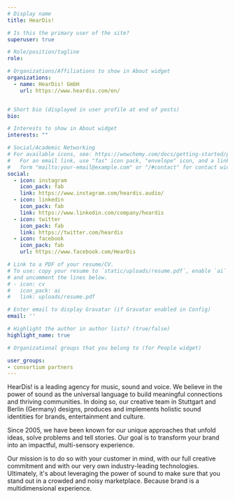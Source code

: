 ```yaml
---
# Display name
title: HearDis!

# Is this the primary user of the site?
superuser: true

# Role/position/tagline
role: 

# Organizations/Affiliations to show in About widget
organizations:
  - name: HearDis! GmbH
    url: https://www.heardis.com/en/


# Short bio (displayed in user profile at end of posts)
bio: 

# Interests to show in About widget
interests: ""

# Social/Academic Networking
# For available icons, see: https://wowchemy.com/docs/getting-started/page-builder/#icons
#   For an email link, use "fas" icon pack, "envelope" icon, and a link in the
#   form "mailto:your-email@example.com" or "/#contact" for contact widget.
social:
  - icon: instagram
    icon_pack: fab
    link: https://www.instagram.com/heardis.audio/
  - icon: linkedin
    icon_pack: fab
    link: https://www.linkedin.com/company/heardis
  - icon: twitter
    icon_pack: fab
    link: https://twitter.com/heardis
  - icon: facebook
    icon_pack: fab
    url: https://www.facebook.com/HearDis

# Link to a PDF of your resume/CV.
# To use: copy your resume to `static/uploads/resume.pdf`, enable `ai` icons in `params.toml`,
# and uncomment the lines below.
# - icon: cv
#   icon_pack: ai
#   link: uploads/resume.pdf

# Enter email to display Gravatar (if Gravatar enabled in Config)
email: ''

# Highlight the author in author lists? (true/false)
highlight_name: true

# Organizational groups that you belong to (for People widget)

user_groups:
- consortium partners
---
```


HearDis! is a leading agency for music, sound and voice. We believe in the power of sound as the universal language to build meaningful connections and thriving communities. In doing so, our creative team in Stuttgart and Berlin (Germany) designs, produces and implements holistic sound identities for brands, entertainment and culture.

Since 2005, we have been known for our unique approaches that unfold ideas, solve problems and tell stories. Our goal is to transform your brand into an impactful, multi-sensory experience.

Our mission is to do so with your customer in mind, with our full creative commitment and with our very own industry-leading technologies. Ultimately, it's about leveraging the power of sound to make sure that you stand out in a crowded and noisy marketplace. Because brand is a multidimensional experience.
